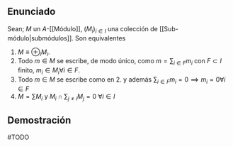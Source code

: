 
## Enunciado
Sean; $M$ un $A$-[[Módulo]], $(M_{i})_{i\in I}$ una colección de [[Sub-módulo|submódulos]]. Son equivalentes
1. $M \equiv \oplus_{i}M_{i}$.
2. Todo $m \in M$  se escribe, de modo único, como $m=\sum_{i\in F}m_{i}$ con $F \subset I$ finito, $m_{i}\in M_{i} \forall i \in F$.
3. Todo $m \in M$ se escribe como en 2. y además $\sum_{i\in F}m_{i}= 0 \implies m_{i}=0 \forall i \in F$
4. $M = \sum M_{i}$ y $M_{i} \cap \sum_{j\neq i}M_{j} = 0$ $\forall i \in I$

## Demostración
#TODO